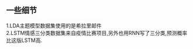 一些细节  
---------------------------------------------  
1.LDA主题模型数据集使用的是希拉里邮件  
2.LSTM情感三分类数据集来自疫情比赛项目,另外也用RNN写了三分类,预测概率比这版LSTM高.  
